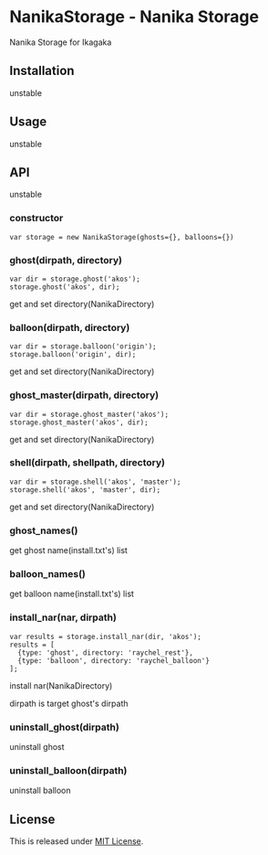 NanikaStorage - Nanika Storage
==========================

Nanika Storage for Ikagaka

Installation
--------------------------

unstable

Usage
--------------------------

unstable

API
--------------------------

unstable

### constructor

    var storage = new NanikaStorage(ghosts={}, balloons={})

### ghost(dirpath, directory)

    var dir = storage.ghost('akos');
    storage.ghost('akos', dir);

get and set directory(NanikaDirectory)

### balloon(dirpath, directory)

    var dir = storage.balloon('origin');
    storage.balloon('origin', dir);

get and set directory(NanikaDirectory)

### ghost_master(dirpath, directory)

    var dir = storage.ghost_master('akos');
    storage.ghost_master('akos', dir);

get and set directory(NanikaDirectory)

### shell(dirpath, shellpath, directory)

    var dir = storage.shell('akos', 'master');
    storage.shell('akos', 'master', dir);

get and set directory(NanikaDirectory)

### ghost_names()

get ghost name(install.txt's) list

### balloon_names()

get balloon name(install.txt's) list

### install_nar(nar, dirpath)

    var results = storage.install_nar(dir, 'akos');
    results = [
      {type: 'ghost', directory: 'raychel_rest'},
      {type: 'balloon', directory: 'raychel_balloon'}
    ];

install nar(NanikaDirectory)

dirpath is target ghost's dirpath

### uninstall_ghost(dirpath)

uninstall ghost

### uninstall_balloon(dirpath)

uninstall balloon

License
--------------------------

This is released under [MIT License](http://narazaka.net/license/MIT?2014).
